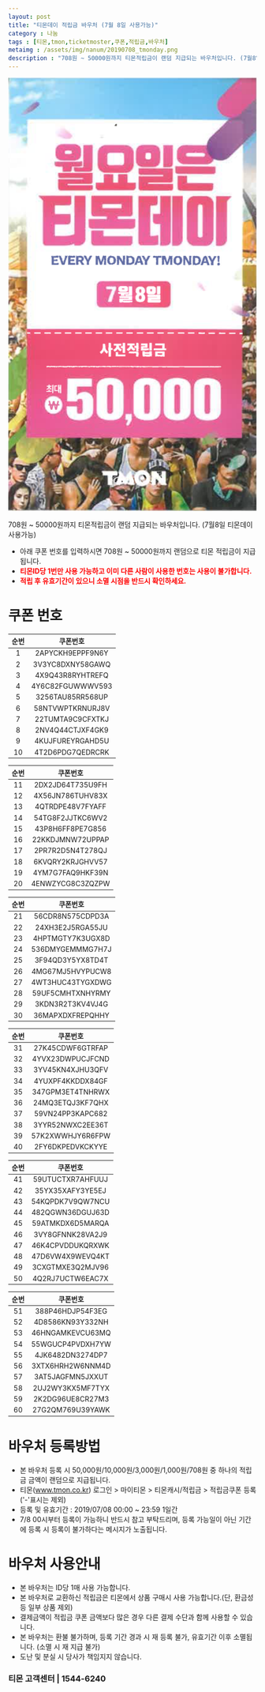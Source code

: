 ```yaml
---
layout: post
title: "티몬데이 적립금 바우처 (7월 8일 사용가능)"
category : 나눔
tags : [티몬,tmon,ticketmoster,쿠폰,적립금,바우처]
metaimg : /assets/img/nanum/20190708_tmonday.png
description : "708원 ~ 50000원까지 티몬적립금이 랜덤 지급되는 바우처입니다. (7월8일 티몬데이 사용가능)"
---
```


![티몬 적립금 바우처 이미지](/assets/img/nanum/20190708_tmonday.png)

708원 ~ 50000원까지 티몬적립금이 랜덤 지급되는 바우처입니다. (7월8일 티몬데이 사용가능)
- 아래 쿠폰 번호를 입력하시면 708원 ~ 50000원까지 랜덤으로 티몬 적립금이 지급됩니다.    
- <b style="color:red">티몬ID당 1번만 사용 가능하고 이미 다른 사람이 사용한 번호는 사용이 불가합니다.</b>    
- <b style="color:red">적립 후 유효기간이 있으니 소멸 시점을 반드시 확인하세요.</b>


# 쿠폰 번호 #

| 순번 | 쿠폰번호 |     
|:----:|:----:|       
|1|2APYCKH9EPPF9N6Y|           
|2|3V3YC8DXNY58GAWQ|     
|3|4X9Q43R8RYHTREFQ|     
|4|4Y6C82FGUWWWV593|      
|5|3256TAU85RR568UP|      
|6|58NTVWPTKRNURJ8V|      
|7|22TUMTA9C9CFXTKJ|      
|8|2NV4Q44CTJXF4GK9|      
|9|4KUJFUREYRGAHD5U|       
|10|4T2D6PDG7QEDRCRK|      


| 순번 | 쿠폰번호 |     
|:----:|:----:|       
|11|2DX2JD64T735U9FH|           
|12|4X56JN786TUHV83X|     
|13|4QTRDPE48V7FYAFF|     
|14|54TG8F2JJTKC6WV2|      
|15|43P8H6FF8PE7G856|      
|16|22KKDJMNW72UPPAP|      
|17|2PR7R2D5N4T278QJ|      
|18|6KVQRY2KRJGHVV57|      
|19|4YM7G7FAQ9HKF39N|       
|20|4ENWZYCG8C3ZQZPW|     


| 순번 | 쿠폰번호 |     
|:----:|:----:|       
|21|56CDR8N575CDPD3A|           
|22|24XH3E2J5RGA55JU|     
|23|4HPTMGTY7K3UGX8D|     
|24|536DMYGEMMMG7H7J|      
|25|3F94QD3Y5YX8TD4T|      
|26|4MG67MJ5HVYPUCW8|      
|27|4WT3HUC43TYGXDWG|      
|28|59UF5CMHTXNHYRMY|
|29|3KDN3R2T3KV4VJ4G|             
|30|36MAPXDXFREPQHHY|     

| 순번 | 쿠폰번호 |     
|:----:|:----:|       
|31|27K45CDWF6GTRFAP|           
|32|4YVX23DWPUCJFCND|     
|33|3YV45KN4XJHU3QFV|     
|34|4YUXPF4KKDDX84GF|      
|35|347GPM3ET4TNHRWX|      
|36|24MQ3ETQJ3KF7QHX|      
|37|59VN24PP3KAPC682|      
|38|3YYR52NWXC2EE36T|      
|39|57K2XWWHJY6R6FPW|       
|40|2FY6DKPEDVKCKYYE|       

| 순번 | 쿠폰번호 |     
|:----:|:----:|       
|41|59UTUCTXR7AHFUUJ|           
|42|35YX35XAFY3YE5EJ|     
|43|54KQPDK7V9QW7NCU|     
|44|482QGWN36DGUJ63D|      
|45|59ATMKDX6D5MARQA|      
|46|3VY8GFNNK28VA2J9|      
|47|46K4CPVDDUKQRXWK|      
|48|47D6VW4X9WEVQ4KT|      
|49|3CXGTMXE3Q2MJV96|       
|50|4Q2RJ7UCTW6EAC7X|         
 
| 순번 | 쿠폰번호 |     
|:----:|:----:|       
|51|388P46HDJP54F3EG|           
|52|4D8586KN93Y332NH|     
|53|46HNGAMKEVCU63MQ|     
|54|55WGUCP4PVDXH7YW|      
|55|4JK6482DN3274DP7|      
|56|3XTX6HRH2W6NNM4D|      
|57|3AT5JAGFMN5JXXUT|      
|58|2UJ2WY3KX5MF7TYX|      
|59|2K2DG96UE8CR27M3|       
|60|27G2QM769U39YAWK|         

# 바우처 등록방법 #
- 본 바우처 등록 시 50,000원/10,000원/3,000원/1,000원/708원 중 하나의 적립금 금액이 랜덤으로 지급됩니다.
- 티몬(www.tmon.co.kr) 로그인 > 마이티몬 > 티몬캐시/적립금 > 적립금쿠폰 등록 ('-'표시는 제외)
- 등록 및 유효기간 : 2019/07/08 00:00 ~ 23:59 1일간    
- 7/8 00시부터 등록이 가능하니 반드시 참고 부탁드리며, 등록 가능일이 아닌 기간에 등록 시 등록이 불가하다는 메시지가 노출됩니다.

# 바우처 사용안내 #
- 본 바우처는 ID당 1매 사용 가능합니다.
- 본 바우처로 교환하신 적립금은 티몬에서 상품 구매시 사용 가능합니다.(단, 환금성 등 일부 상품 제외)
- 결제금액이 적립금 쿠폰 금액보다 많은 경우 다른 결제 수단과 함께 사용할 수 있습니다.
- 본 바우처는 환불 불가하며, 등록 기간 경과 시 재 등록 불가, 유효기간 이후 소멸됩니다. (소멸 시 재 지급 불가)
- 도난 및 분실 시 당사가 책임지지 않습니다.

### 티몬 고객센터 | 1544-6240 ###
